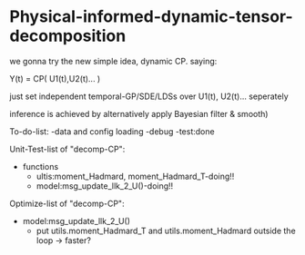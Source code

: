 # Physical-informed-dynamic-tensor-decomposition


we gonna try the new simple idea, dynamic CP. saying: 

Y(t) = CP( U1(t),U2(t)... )

just set independent temporal-GP/SDE/LDSs over U1(t), U2(t)... seperately

inference is achieved by alternatively apply Bayesian filter & smooth)



To-do-list:
-data and config loading 
-debug
-test:done 


Unit-Test-list of "decomp-CP":
- functions
  - ultis:moment_Hadmard, moment_Hadmard_T-doing!!
  - model:msg_update_llk_2_U()-doing!!

Optimize-list of "decomp-CP":
- model:msg_update_llk_2_U()
    - put utils.moment_Hadmard_T and utils.moment_Hadmard outside the loop -> faster? 
